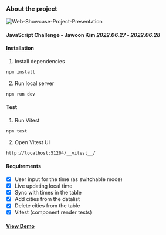 ### About the project

![Web-Showcase-Project-Presentation](https://user-images.githubusercontent.com/68469414/176154247-90a5f926-10ab-4191-8849-a5585339abc3.png)

#### JavaScript Challenge - Jawoon Kim _2022.06.27_ - _2022.06.28_

#### Installation

1. Install dependencies
```sh
npm install
```

2. Run local server
```sh
npm run dev
```

#### Test

1. Run Vitest
```sh
npm test
```

2. Open Vitest UI
```sh
http://localhost:51204/__vitest__/
```

#### Requirements
- [x] User input for the time (as switchable mode)
- [x] Live updating local time
- [x] Sync with times in the table
- [x] Add cities from the datalist
- [x] Delete cities from the table
- [x] Vitest (component render tests)

#### [View Demo](https://tz-converter-memtime.vercel.app/)
